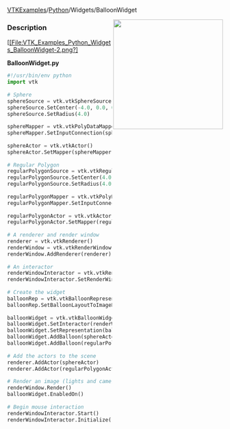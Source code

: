 [VTKExamples](/index/)/[Python](/Python)/Widgets/BalloonWidget

<img align="right" src="https://github.com/lorensen/VTKExamples/blob/gh-pages/Testing/Baseline/Widgets/TestBalloonWidget.png?raw=true" width="256" />

### Description
[[[File:VTK_Examples_Python_Widgets_BalloonWidget-2.png?]]([File:VTK_Examples_Python_Widgets_BalloonWidget-1.png]])

**BalloonWidget.py**
```python
#!/usr/bin/env python
import vtk
 
# Sphere
sphereSource = vtk.vtkSphereSource()
sphereSource.SetCenter(-4.0, 0.0, 0.0)
sphereSource.SetRadius(4.0)
 
sphereMapper = vtk.vtkPolyDataMapper()
sphereMapper.SetInputConnection(sphereSource.GetOutputPort())
 
sphereActor = vtk.vtkActor()
sphereActor.SetMapper(sphereMapper)
 
# Regular Polygon
regularPolygonSource = vtk.vtkRegularPolygonSource()
regularPolygonSource.SetCenter(4.0, 0.0, 0.0)
regularPolygonSource.SetRadius(4.0)
 
regularPolygonMapper = vtk.vtkPolyDataMapper()
regularPolygonMapper.SetInputConnection(regularPolygonSource.GetOutputPort())
 
regularPolygonActor = vtk.vtkActor()
regularPolygonActor.SetMapper(regularPolygonMapper)
 
# A renderer and render window
renderer = vtk.vtkRenderer()
renderWindow = vtk.vtkRenderWindow()
renderWindow.AddRenderer(renderer)
 
# An interactor
renderWindowInteractor = vtk.vtkRenderWindowInteractor()
renderWindowInteractor.SetRenderWindow(renderWindow)
 
# Create the widget
balloonRep = vtk.vtkBalloonRepresentation()
balloonRep.SetBalloonLayoutToImageRight()
 
balloonWidget = vtk.vtkBalloonWidget()
balloonWidget.SetInteractor(renderWindowInteractor)
balloonWidget.SetRepresentation(balloonRep)
balloonWidget.AddBalloon(sphereActor,"This is a sphere")
balloonWidget.AddBalloon(regularPolygonActor,"This is a regular polygon")
 
# Add the actors to the scene
renderer.AddActor(sphereActor)
renderer.AddActor(regularPolygonActor)
 
# Render an image (lights and cameras are created automatically)
renderWindow.Render()
balloonWidget.EnabledOn()
 
# Begin mouse interaction
renderWindowInteractor.Start()
renderWindowInteractor.Initialize()
```
